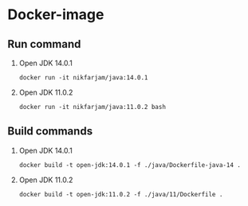 # Docker-image

## Run command
1. Open JDK 14.0.1
   
   ```docker run -it nikfarjam/java:14.0.1``` 
2. Open JDK 11.0.2
    
    ```docker run -it nikfarjam/java:11.0.2 bash``` 

## Build commands
1. Open JDK 14.0.1

    ```docker build -t open-jdk:14.0.1 -f ./java/Dockerfile-java-14 .```
2. Open JDK 11.0.2
   
   ```docker build -t open-jdk:11.0.2 -f ./java/11/Dockerfile .```
